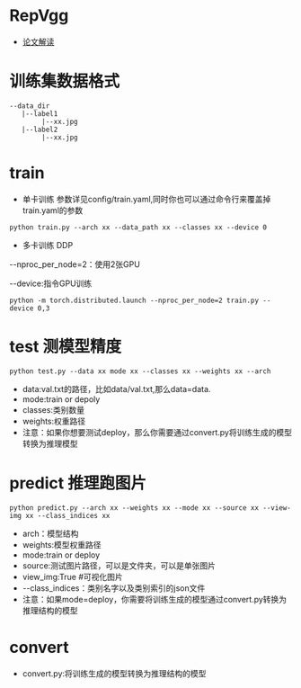 # RepVgg

- [论文解读](https://zhuanlan.zhihu.com/p/551218736)

# 训练集数据格式

```
--data_dir
   |--label1
        |--xx.jpg
   |--label2
        |--xx.jpg
```

# train

- 单卡训练 参数详见config/train.yaml,同时你也可以通过命令行来覆盖掉train.yaml的参数

```
python train.py --arch xx --data_path xx --classes xx --device 0 
```

- 多卡训练 DDP

--nproc_per_node=2：使用2张GPU

--device:指令GPU训练

```
python -m torch.distributed.launch --nproc_per_node=2 train.py --device 0,3
```

# test 测模型精度

```
python test.py --data xx mode xx --classes xx --weights xx --arch 
```

- data:val.txt的路径，比如data/val.txt,那么data=data.
- mode:train or depoly
- classes:类别数量
- weights:权重路径
- 注意：如果你想要测试deploy，那么你需要通过convert.py将训练生成的模型转换为推理模型

# predict 推理跑图片

```
python predict.py --arch xx --weights xx --mode xx --source xx --view-img xx --class_indices xx
```

- arch：模型结构
- weights:模型权重路径
- mode:train or deploy
- source:测试图片路径，可以是文件夹，可以是单张图片
- view_img:True #可视化图片
- --class_indices：类别名字以及类别索引的json文件
- 注意：如果mode=deploy，你需要将训练生成的模型通过convert.py转换为推理结构的模型

# convert

- convert.py:将训练生成的模型转换为推理结构的模型